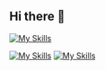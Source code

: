## Hi there 👋



[![My Skills](https://skillicons.dev/icons?i=js,html,css,react,nodejs,express,sequelize,vite)](https://skillicons.dev)


[![My Skills](https://skillicons.dev/icons?i=figma,docker,webstorm,vscode,notion,postman,vim)](https://skillicons.dev)
[![My Skills](https://skillicons.dev/icons?i=window,linux,kali,ubuntu)](https://skillicons.dev)


<!--
**JadenMeister/jadenMeister** is a ✨ _special_ ✨ repository because its `README.md` (this file) appears on your GitHub profile.

Here are some ideas to get you started:

- 🔭 I’m currently working on ...
- 🌱 I’m currently learning ...
- 👯 I’m looking to collaborate on ...
- 🤔 I’m looking for help with ...
- 💬 Ask me about ...
- 📫 How to reach me: ...
- 😄 Pronouns: ...
- ⚡ Fun fact: ...
-->
